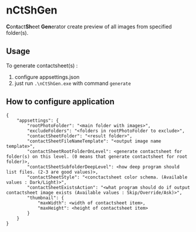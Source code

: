 # nCtShGen
**C**on**t**act**Sh**eet **Gen**erator create preview of all images from specified folder(s).

## Usage ##

To generate contactsheet(s) :
1) configure appsettings.json
2) just run ```.\nCtShGen.exe``` with command ```generate```

## How to configure application ##
```
{
    "appsettings": {
        "rootPhotoFolder": "<main folder with images>",
        "excludeFolders": "<folders in rootPhotoFolder to exclude>",
        "contactSheetFolder": "<result folder>",
        "contactSheetFileNameTemplate": "<output image name template>",
        "contactSheetRootFolderOnLevel": <generate contactsheet for folder(s) on this level. (0 means that generate contactsheet for root folder)>,
        "contactSheetSubfolderDeepLevel": <how deep program should list files. (2-3 are good values)>,
        "contactSheetStyle": "<conctactsheet color schema. (Available values : Dark/Light)>",
        "contactSheetExistsAction": "<what program should do if output contactsheet image exists (Available values : Skip/Override/Ask)>",
        "thumbnail": {
            "maxWidth": <width of contactsheet item>,
            "maxHeight": <height of contactsheet item>
        }
    }
}
```
